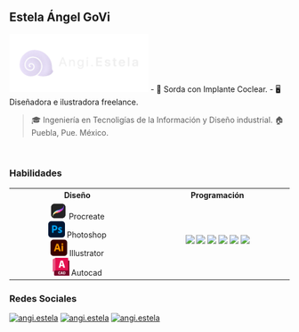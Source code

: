 ## Estela Ángel GoVi
<img src="assets\angi-estela.png"  width ="250"/>
- 🦻 Sorda con Implante Coclear.
- 🖥 Diseñadora e ilustradora freelance.

<br>

> 🎓 Ingeniería en Tecnoligías de la Información y Diseño industrial.
> 🏠 Puebla, Pue. México.

<br>

### Habilidades
<table border="0">
    <tr>
    <th width="500px">
      Diseño
      <br/>
     </th>
    <th width="500px">
      Programación
      <br/>
     </th>
    
  </tr>
  <tr>
    <td align="center">
      <img src="assets\procreate.png"  width ="30"/> Procreate
      <br/>
      <img src="assets\photoshop.png"  width ="30"/> Photoshop
      <br/>
      <img src="assets\ilustrador.png"  width ="30"/> Illustrator
      <br/>
      <img src="assets\autocad.png"  width ="30"/> Autocad
      </td>
    <td align="center">
      <img src="https://img.shields.io/badge/C%2B%2B-044f88?style=for-the-badge&logo=c%2B%2B&logoColor=white"/>
      <img src="https://img.shields.io/badge/HTML-e34c26?style=for-the-badge&logo=html5&logoColor=white"/>
      <img src="https://img.shields.io/badge/PHP-474a8a?style=for-the-badge&logo=PHP&logoColor=white"/>
      <img src="https://img.shields.io/badge/firebase-039BE5?style=for-the-badge&logo=firebase&logoColor=ffcb2b"/>
      <img src="https://img.shields.io/badge/Android-04242c?style=for-the-badge&logo=android&logoColor=32cd82"/>
      <img src="https://img.shields.io/badge/React native-1c2c4c?style=for-the-badge&logo=react&logoColor=88dded"/>
    </td>
  </tr>
  </table>


### Redes Sociales
[![angi.estela](https://img.shields.io/badge/Discord-7289da?style=for-the-badge&logo=discord&logoColor=white)](https://discordapp.com/users/880570183167655996)
[![angi.estela](https://img.shields.io/badge/Instagram-dd2a7b?style=for-the-badge&logo=instagram&logoColor=white)](https://www.instagram.com/angi.estela/)
[![angi.estela](https://img.shields.io/badge/TikTok-000000?style=for-the-badge&logo=tiktok&logoColor=white)](https://www.tiktok.com/@angi.estela?_t=8hy5L4DRePV&_r=1)


